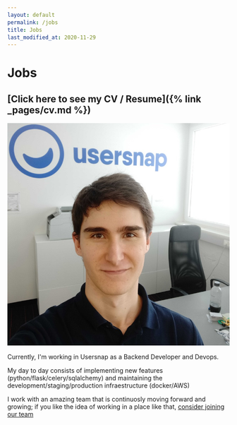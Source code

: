 ```yaml
---
layout: default
permalink: /jobs
title: Jobs
last_modified_at: 2020-11-29
---
```


# Jobs

## [Click here to see my CV / Resume]({% link _pages/cv.md %})

<a href="{% link _pages/cv.md %}">
    <img class="jobs-selfie" src="/assets/usersnap-selfie-medium.jpg" alt="Selfie with Usersnap logo behind">
</a>

Currently, I\'m working in Usersnap as a Backend Developer and Devops.

My day to day consists of implementing new features (python/flask/celery/sqlalchemy) and maintaining the development/staging/production infraestructure (docker/AWS)

I work with an amazing team that is continuosly moving forward and growing; if you like the idea of working in a place like that, [consider joining our team](https://usersnap.com/jobs)
